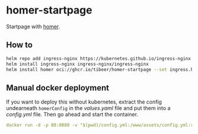 # homer-startpage

Startpage with [homer](https://github.com/bastienwirtz/homer).

## How to

```sh
helm repo add ingress-nginx https://kubernetes.github.io/ingress-nginx 
helm install ingress-nginx ingress-nginx/ingress-nginx
helm install homer oci://ghcr.io/tibeer/homer-startpage --set ingress.host="1.2.3.4.nip.io"
```

## Manual docker deployment

If you want to deploy this without kubernetes, extract the config undearneath `homerConfig` in the *values.yaml* file and put them into a *config.yml* file.
Then go ahead and start the container.

```yaml
docker run -d -p 80:8080 -v "$(pwd)/config.yml:/www/assets/config.yml:ro" --name homer b4bz/homer:latest
```
